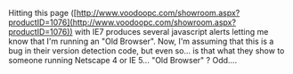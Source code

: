 Hitting this page ([http://www.voodoopc.com/showroom.aspx?productID=1076](http://www.voodoopc.com/showroom.aspx?productID=1076)) with IE7 produces several javascript alerts letting me know that I'm running an "Old Browser". Now, I'm assuming that this is a bug in their version detection code, but even so... is that what they show to someone running Netscape 4 or IE 5... "Old Browser" ? Odd....